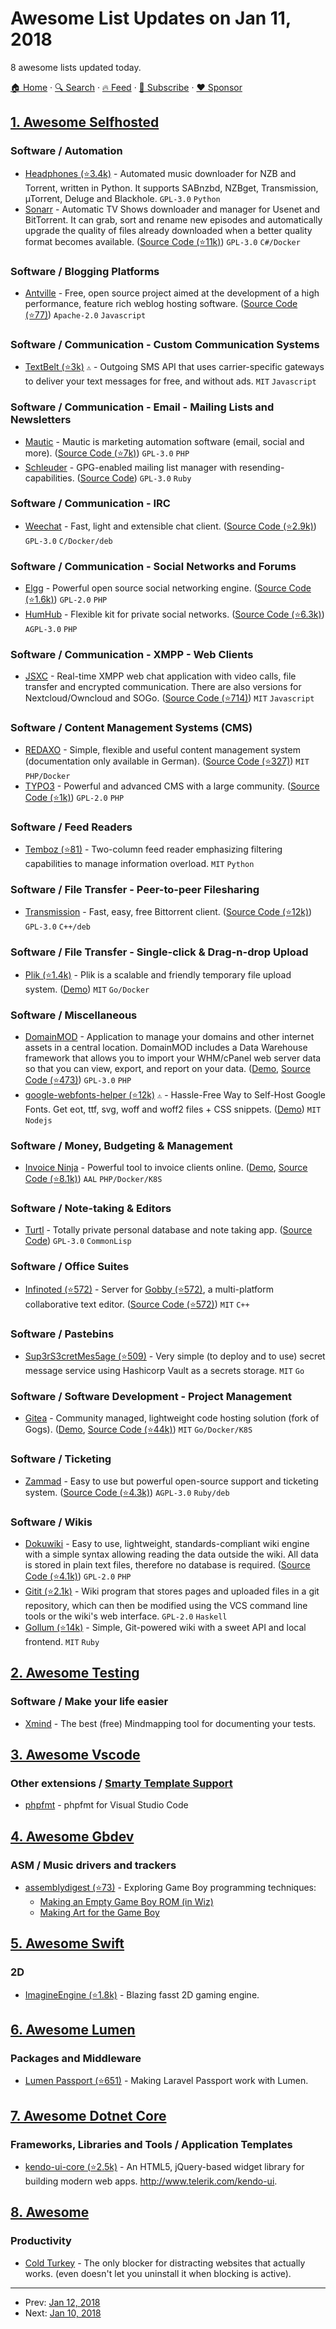# Awesome List Updates on Jan 11, 2018

8 awesome lists updated today.

[🏠 Home](/README.md) · [🔍 Search](https://www.trackawesomelist.com/search/) · [🔥 Feed](https://www.trackawesomelist.com/rss.xml) · [📮 Subscribe](https://trackawesomelist.us17.list-manage.com/subscribe?u=d2f0117aa829c83a63ec63c2f&id=36a103854c) · [❤️  Sponsor](https://github.com/sponsors/theowenyoung)



## [1. Awesome Selfhosted](/content/awesome-selfhosted/awesome-selfhosted/README.md)

### Software / Automation

*   [Headphones (⭐3.4k)](https://github.com/rembo10/headphones) - Automated music downloader for NZB and Torrent, written in Python. It supports SABnzbd, NZBget, Transmission, µTorrent, Deluge and Blackhole. `GPL-3.0` `Python`
*   [Sonarr](https://sonarr.tv/) - Automatic TV Shows downloader and manager for Usenet and BitTorrent. It can grab, sort and rename new episodes and automatically upgrade the quality of files already downloaded when a better quality format becomes available. ([Source Code (⭐11k)](https://github.com/Sonarr/Sonarr)) `GPL-3.0` `C#/Docker`

### Software / Blogging Platforms

*   [Antville](https://antville.org) - Free, open source project aimed at the development of a high performance, feature rich weblog hosting software. ([Source Code (⭐77)](https://github.com/antville/antville)) `Apache-2.0` `Javascript`

### Software / Communication - Custom Communication Systems

*   [TextBelt (⭐3k)](https://github.com/typpo/textbelt) `⚠` - Outgoing SMS API that uses carrier-specific gateways to deliver your text messages for free, and without ads. `MIT` `Javascript`

### Software / Communication - Email - Mailing Lists and Newsletters

*   [Mautic](https://www.mautic.org/) - Mautic is marketing automation software (email, social and more). ([Source Code (⭐7k)](https://github.com/mautic/mautic)) `GPL-3.0` `PHP`
*   [Schleuder](https://schleuder.nadir.org/) - GPG-enabled mailing list manager with resending-capabilities. ([Source Code](https://0xacab.org/schleuder/schleuder/tree/master)) `GPL-3.0` `Ruby`

### Software / Communication - IRC

*   [Weechat](https://weechat.org/) - Fast, light and extensible chat client. ([Source Code (⭐2.9k)](https://github.com/weechat/weechat)) `GPL-3.0` `C/Docker/deb`

### Software / Communication - Social Networks and Forums

*   [Elgg](https://elgg.org/) - Powerful open source social networking engine. ([Source Code (⭐1.6k)](https://github.com/Elgg/Elgg)) `GPL-2.0` `PHP`
*   [HumHub](https://www.humhub.org/) - Flexible kit for private social networks. ([Source Code (⭐6.3k)](https://github.com/humhub/humhub)) `AGPL-3.0` `PHP`

### Software / Communication - XMPP - Web Clients

*   [JSXC](https://jsxc.org) - Real-time XMPP web chat application with video calls, file transfer and encrypted communication. There are also versions for Nextcloud/Owncloud and SOGo. ([Source Code (⭐714)](https://github.com/jsxc/jsxc)) `MIT` `Javascript`

### Software / Content Management Systems (CMS)

*   [REDAXO](https://www.redaxo.org) - Simple, flexible and useful content management system (documentation only available in German). ([Source Code (⭐327)](https://github.com/redaxo/redaxo)) `MIT` `PHP/Docker`
*   [TYPO3](https://typo3.org/) - Powerful and advanced CMS with a large community. ([Source Code (⭐1k)](https://github.com/TYPO3/typo3)) `GPL-2.0` `PHP`

### Software / Feed Readers

*   [Temboz (⭐81)](https://github.com/fazalmajid/temboz) - Two-column feed reader emphasizing filtering capabilities to manage information overload. `MIT` `Python`

### Software / File Transfer - Peer-to-peer Filesharing

*   [Transmission](https://transmissionbt.com/) - Fast, easy, free Bittorrent client. ([Source Code (⭐12k)](https://github.com/transmission/transmission)) `GPL-3.0` `C++/deb`

### Software / File Transfer - Single-click & Drag-n-drop Upload

*   [Plik (⭐1.4k)](https://github.com/root-gg/plik) - Plik is a scalable and friendly temporary file upload system. ([Demo](https://plik.root.gg/)) `MIT` `Go/Docker`

### Software / Miscellaneous

*   [DomainMOD](https://domainmod.org) - Application to manage your domains and other internet assets in a central location. DomainMOD includes a Data Warehouse framework that allows you to import your WHM/cPanel web server data so that you can view, export, and report on your data. ([Demo](https://demo.domainmod.org), [Source Code (⭐473)](https://github.com/domainmod/domainmod)) `GPL-3.0` `PHP`
*   [google-webfonts-helper (⭐12k)](https://github.com/majodev/google-webfonts-helper) `⚠` - Hassle-Free Way to Self-Host Google Fonts. Get eot, ttf, svg, woff and woff2 files + CSS snippets. ([Demo](https://gwfh.mranftl.com/fonts)) `MIT` `Nodejs`

### Software / Money, Budgeting & Management

*   [Invoice Ninja](https://www.invoiceninja.org/) - Powerful tool to invoice clients online. ([Demo](https://app.invoiceninja.com/invoices/create), [Source Code (⭐8.1k)](https://github.com/invoiceninja/invoiceninja)) `AAL` `PHP/Docker/K8S`

### Software / Note-taking & Editors

*   [Turtl](https://turtl.it/) - Totally private personal database and note taking app. ([Source Code](https://github.com/turtl)) `GPL-3.0` `CommonLisp`

### Software / Office Suites

*   [Infinoted (⭐572)](https://github.com/gobby/gobby/wiki/Dedicated%20Server) - Server for [Gobby (⭐572)](https://github.com/gobby/gobby/wiki), a multi-platform collaborative text editor. ([Source Code (⭐572)](https://github.com/gobby/gobby)) `MIT` `C++`

### Software / Pastebins

*   [Sup3rS3cretMes5age (⭐509)](https://github.com/algolia/sup3rS3cretMes5age) - Very simple (to deploy and to use) secret message service using Hashicorp Vault as a secrets storage. `MIT` `Go`

### Software / Software Development - Project Management

*   [Gitea](https://gitea.io) - Community managed, lightweight code hosting solution (fork of Gogs). ([Demo](https://try.gitea.io), [Source Code (⭐44k)](https://github.com/go-gitea/gitea)) `MIT` `Go/Docker/K8S`

### Software / Ticketing

*   [Zammad](https://zammad.org/) - Easy to use but powerful open-source support and ticketing system. ([Source Code (⭐4.3k)](https://github.com/zammad/zammad)) `AGPL-3.0` `Ruby/deb`

### Software / Wikis

*   [Dokuwiki](https://www.dokuwiki.org/DokuWiki) - Easy to use, lightweight, standards-compliant wiki engine with a simple syntax allowing reading the data outside the wiki. All data is stored in plain text files, therefore no database is required. ([Source Code (⭐4.1k)](https://github.com/dokuwiki/dokuwiki)) `GPL-2.0` `PHP`
*   [Gitit (⭐2.1k)](https://github.com/jgm/gitit) - Wiki program that stores pages and uploaded files in a git repository, which can then be modified using the VCS command line tools or the wiki's web interface. `GPL-2.0` `Haskell`
*   [Gollum (⭐14k)](https://github.com/gollum/gollum) - Simple, Git-powered wiki with a sweet API and local frontend. `MIT` `Ruby`

## [2. Awesome Testing](/content/TheJambo/awesome-testing/README.md)

### Software / Make your life easier

*   [Xmind](http://www.xmind.net/) - The best (free) Mindmapping tool for documenting your tests.

## [3. Awesome Vscode](/content/viatsko/awesome-vscode/README.md)

### Other extensions / [Smarty Template Support](https://marketplace.visualstudio.com/items?itemName=aswinkumar863.smarty-template-support)

*   [phpfmt](https://marketplace.visualstudio.com/items?itemName=kokororin.vscode-phpfmt) - phpfmt for Visual Studio Code

## [4. Awesome Gbdev](/content/gbdev/awesome-gbdev/README.md)

### ASM / Music drivers and trackers

*   [assemblydigest (⭐73)](https://github.com/assemblydigest/gameboy) - Exploring Game Boy programming techniques:
    *   [Making an Empty Game Boy ROM (in Wiz)](http://assemblydigest.tumblr.com/post/77203696711/tutorial-making-an-empty-game-boy-rom-in-wiz)
    *   [Making Art for the Game Boy](http://assemblydigest.tumblr.com/post/77404621743/tutorial-making-art-for-the-game-boy)

## [5. Awesome Swift](/content/matteocrippa/awesome-swift/README.md)

### 2D

*   [ImagineEngine (⭐1.8k)](https://github.com/JohnSundell/ImagineEngine) - Blazing fasst 2D gaming engine.

## [6. Awesome Lumen](/content/unicodeveloper/awesome-lumen/README.md)

### Packages and Middleware

*   [Lumen Passport (⭐651)](https://github.com/dusterio/lumen-passport) - Making Laravel Passport work with Lumen.

## [7. Awesome Dotnet Core](/content/thangchung/awesome-dotnet-core/README.md)

### Frameworks, Libraries and Tools / Application Templates

*   [kendo-ui-core (⭐2.5k)](https://github.com/telerik/kendo-ui-core) - An HTML5, jQuery-based widget library for building modern web apps. <http://www.telerik.com/kendo-ui>.

## [8. Awesome](/content/Awesome-Windows/Awesome/README.md)

### Productivity

*   [Cold Turkey](https://getcoldturkey.com) - The only blocker for distracting websites that actually works. (even doesn't let you uninstall it when blocking is active).

---

- Prev: [Jan 12, 2018](/content/2018/01/12/README.md)
- Next: [Jan 10, 2018](/content/2018/01/10/README.md)